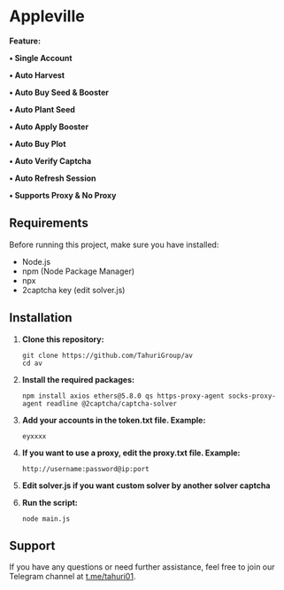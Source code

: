 # Appleville



**Feature:**

**• Single Account**

**• Auto Harvest**

**• Auto Buy Seed & Booster**

**• Auto Plant Seed**

**• Auto Apply Booster**

**• Auto Buy Plot**

**• Auto Verify Captcha**

**• Auto Refresh Session**

**• Supports Proxy & No Proxy**

## Requirements

Before running this project, make sure you have installed:

- Node.js
- npm (Node Package Manager)
- npx
- 2captcha key (edit solver.js)

## Installation

1. **Clone this repository:**

    ```plaintext
    git clone https://github.com/TahuriGroup/av
    cd av

2. **Install the required packages:**

    ```plaintext
    npm install axios ethers@5.8.0 qs https-proxy-agent socks-proxy-agent readline @2captcha/captcha-solver
    
3. **Add your accounts in the token.txt file. Example:**

    ```plaintext
   eyxxxx

4. **If you want to use a proxy, edit the proxy.txt file. Example:**
   ```plaintext
   http://username:password@ip:port

5. **Edit solver.js if you want custom solver by another solver captcha**

6. **Run the script:**
   ```plaintext
   node main.js
   
## Support

If you have any questions or need further assistance, feel free to join our Telegram channel at [t.me/tahuri01](https://t.me/tahuri01).
